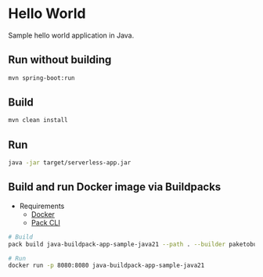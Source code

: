 # Hello World

Sample hello world application in Java.

## Run without building

```bash
mvn spring-boot:run
```

## Build

```bash
mvn clean install
```

## Run

```bash
java -jar target/serverless-app.jar
```

## Build and run Docker image via Buildpacks

- Requirements
    - [Docker](https://docs.docker.com/get-docker/)
    - [Pack CLI](https://buildpacks.io/docs/tools/pack/)

```bash
# Build
pack build java-buildpack-app-sample-java21 --path . --builder paketobuildpacks/builder-jammy-base --buildpack paketo-buildpacks/java

# Run
docker run -p 8080:8080 java-buildpack-app-sample-java21
```
